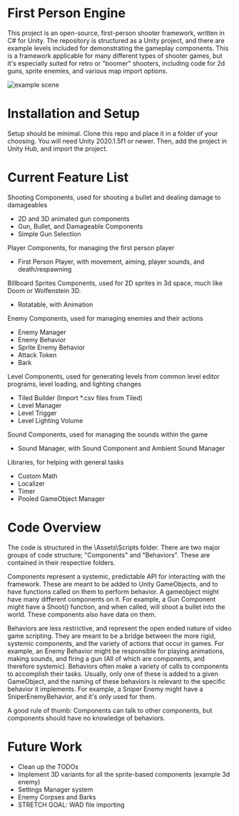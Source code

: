 # First Person Engine
This project is an open-source, first-person shooter framework, written in C# for Unity.
The repository is structured as a Unity project, and there are example levels included for demonstrating the gameplay components. This is a framework applicable for many different types of shooter games, but it's especially suited for retro or "boomer" shooters, including code for 2d guns, sprite enemies, and various map import options.

![example scene](https://i.imgur.com/mDLxd9D.png)

# Installation and Setup
Setup should be minimal. Clone this repo and place it in a folder of your choosing. You will need Unity 2020.1.5f1 or newer.
Then, add the project in Unity Hub, and import the project.

# Current Feature List
Shooting Components, used for shooting a bullet and dealing damage to damageables
* 2D and 3D animated gun components
* Gun, Bullet, and Damageable Components
* Simple Gun Selection

Player Components, for managing the first person player
* First Person Player, with movement, aiming, player sounds, and death/respawning

Billboard Sprites Components, used for 2D sprites in 3d space, much like Doom or Wolfenstein 3D.
* Rotatable, with Animation

Enemy Components, used for managing enemies and their actions
* Enemy Manager
* Enemy Behavior
* Sprite Enemy Behavior
* Attack Token
* Bark

Level Components, used for generating levels from common level editor programs, level loading, and lighting changes
* Tiled Builder (Import *.csv files from Tiled)
* Level Manager
* Level Trigger
* Level Lighting Volume

Sound Components, used for managing the sounds within the game
* Sound Manager, with Sound Component and Ambient Sound Manager

Libraries, for helping with general tasks
* Custom Math
* Localizer
* Timer
* Pooled GameObject Manager

# Code Overview
The code is structured in the \Assets\Scripts folder. There are two major groups of code structure; "Components" and "Behaviors". These are contained in their respective folders.

Components represent a systemic, predictable API for interacting with the framework. These are meant to be added to Unity GameObjects, and to have functions called on them to perform behavior. A gameobject might have many different components on it. For example, a Gun Component might have a Shoot() function, and when called, will shoot a bullet into the world. These components also have data on them.

Behaviors are less restrictive, and represent the open ended nature of video game scripting. They are meant to be a bridge between the more rigid, systemic components, and the variety of actions that occur in games. For example, an Enemy Behavior might be responsible for playing animations, making sounds, and firing a gun (All of which are components, and therefore systemic). Behaviors often make a variety of calls to components to accomplish their tasks. Usually, only one of these is added to a given GameObject, and the naming of these behaviors is relevant to the specific behavior it implements. For example, a Sniper Enemy might have a SniperEnemyBehavior, and it's only used for them.

A good rule of thumb: Components can talk to other components, but components should have no knowledge of behaviors.

# Future Work
* Clean up the TODOs
* Implement 3D variants for all the sprite-based components (example 3d enemy)
* Settings Manager system
* Enemy Corpses and Barks
* STRETCH GOAL: WAD file importing
